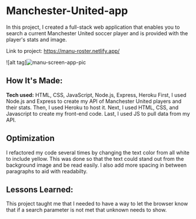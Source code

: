 # Manchester-United-app

In this project, I created a full-stack web application that enables you to search a current Manchester United soccer player and is provided with the player's stats and image.

Link to project: https://manu-roster.netlify.app/

![alt tag]![manu-screen-app-pic](https://user-images.githubusercontent.com/59816165/192173805-e4e01be5-f955-4f9c-b365-20a62a27dccb.png)

## How It's Made:
**Tech used:** HTML, CSS, JavaScript, Node.js, Express, Heroku
First, I used Node.js and Express to create my API of Manchester United players and their stats. Then, I used Heroku to host it. Next, I used
HTML, CSS, and Javascript to create my front-end code. Last, I used JS to pull data from my API.

## Optimization
I refactored my code several times by changing the text color from all white to include yellow. This was done so that the text could stand out from the background image and be read easily. I also add more spacing in between paragraphs to aid with readabilty.

## Lessons Learned:
This project taught me that I needed to have a way to let the browser know that if a search parameter is not met that unknown needs to show.

